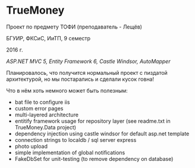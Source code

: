 # TrueMoney

Проект по предмету ТОФИ (преподаватель - Лещёв)

БГУИР, ФКСиС, ИиТП, 9 семестр

2016 г.

*ASP.NET MVC 5, Entity Framework 6, Castle Windsor, AutoMapper*

Планировалось, что получится нормальный проект с пиздатой архитектурой, но мы постарались и сделали кусок говна!

Что в нём хоть немного может быть полезным:
- bat file to configure iis
- custom error pages
- multi-layered architecture
- entitify framework usage for repository layer (see readme.txt in TrueMoney.Data project)
- dependency injection using castle windsor for default asp.net template
- connection strings to localdb / sql server express
- photo upload
- simple implementation of global notifications
- FakeDbSet for unit-testing (to remove dependency on database)
